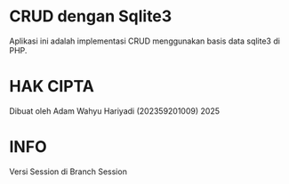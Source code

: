 # CRUD dengan Sqlite3
Aplikasi ini adalah implementasi CRUD menggunakan basis data sqlite3 di PHP.

# HAK CIPTA 
Dibuat oleh Adam Wahyu Hariyadi (202359201009) 2025

# INFO
Versi Session di Branch Session

